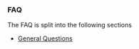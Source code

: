 ### FAQ

The FAQ is split into the following sections

* [General Questions](http://fabric8.io/guide/faqGeneral.html)
